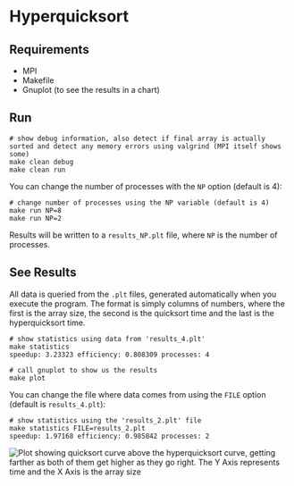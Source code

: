 # Hyperquicksort

## Requirements

* MPI
* Makefile
* Gnuplot (to see the results in a chart)

## Run

```
# show debug information, also detect if final array is actually sorted and detect any memory errors using valgrind (MPI itself shows some)
make clean debug
make clean run
```

You can change the number of processes with the `NP` option (default is 4):

```
# change number of processes using the NP variable (default is 4)
make run NP=8
make run NP=2
```

Results will be written to a `results_NP.plt` file, where `NP` is the
number of processes.

## See Results

All data is queried from the `.plt` files, generated automatically when you execute the
program. The format is simply columns of numbers, where the first is the array size,
the second is the quicksort time and the last is the hyperquicksort time.

```
# show statistics using data from 'results_4.plt'
make statistics
speedup: 3.23323 efficiency: 0.808309 processes: 4

# call gnuplot to show us the results
make plot
```

You can change the file where data comes from using the `FILE` option (default is `results_4.plt`):

```
# show statistics using the 'results_2.plt' file
make statistics FILE=results_2.plt
speedup: 1.97168 efficiency: 0.985842 processes: 2
```

![Plot showing quicksort curve above the hyperquicksort curve, getting farther as both of them get higher as they go right. \
The Y Axis represents time and the X Axis is the array size](./README_results_4.png)
